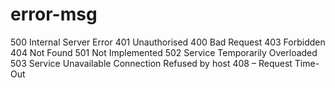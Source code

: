 # error-msg
500 Internal Server Error 401 Unauthorised 400 Bad Request 403 Forbidden 404 Not Found 501 Not Implemented 502 Service Temporarily Overloaded 503 Service Unavailable Connection Refused by host 408 – Request Time-Out
